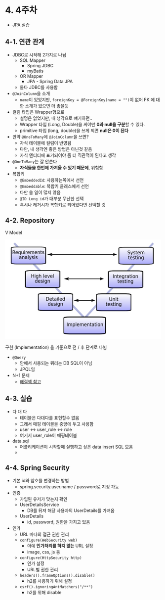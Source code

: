 # 4. 4주차

* JPA 실습

## 4-1. 연관 관계

* JDBC로 시작해 2가지로 나뉨
    * SQL Mapper
      * Spring JDBC
      * myBatis
    * OR Mapper
      * JPA - Spring Data JPA
    * 둘다 JDBC를 사용함
* ```@JoinColumn```을 소개
    * ```name```이 있었지만, ```foreignKey = @ForeignKey(name = "")```이 없어 FK 에 대한 소개가 있으면 더 좋을듯
* 컬럼 타입은 Wrapper형으로
    * 설명은 없었지만, 내 생각으로 얘기하면..
    * Wrapper 타입 (Long, Double)을 써야만 **0과 null을 구분**할 수 있다.
    * primitive 타입 (long, double)을 쓰게 되면 **null은 0이 된다**
* 만약 ```@OneToMany```에 ```@JoinColumn```을 쓰면?
    * 자식 테이블에 컬럼이 반영됨
    * 다만, 내 생각엔 좋은 방법은 아닌것 같음
    * 자식 엔티티에 표기되어야 좀 더 직관적이 된다고 생각
* ```@OneToMany```는 잘 안쓴다
    * **자식들을 한번에 가져올 수 있기 때문에**, 위험함
* 복합키
  * ```@EmbeddedId```: 사용하는쪽에서 선언
  * ```@Embeddable```: 복합키 클래스에서 선언
  * 다만 쓸 일이 많지 않음
  * ```@ID Long id```가 대부분 무난한 선택
  * 혹시나 레거시가 복합키로 되어있다면 선택할 것

## 4-2. Repository

V Model

![](./images/4/V-model.svg)

구현 (Implementation) 을 기준으로 전 / 후 단계로 나뉨

* ```@Query```
    * 안에서 사용되는 쿼리는 DB SQL이 아님
    * JPQL임
* N+1 문제
    * [해결책 참고](https://jojoldu.tistory.com/165)
  
## 4-3. 실습

* 다 대 다
    * 테이블은 다대다를 표현할수 없음
    * 그래서 매핑 테이블을 중앙에 두고 사용함
    * user <-> user_role <-> role
    * 여기서 user_role이 매핑테이블
* data.sql
    * 어플리케이션이 시작할때 실행하고 싶은 data insert SQL 모음
    * 

## 4-4. Spring Security

* 기본 id와 암호를 변경하는 방법
    * spring.security.user.name / password로 지정 가능
* 인증
    * 가입된 유저가 맞는지 확인
    * UserDetailsService
      * DB를 뒤져 해당 사용자의 UserDetails를 가져옴
    * UserDetails
      * id, password, 권한을 가지고 있음
* 인가
    * URL 마다의 접근 권한 관리
    * ```configure(WebSecurity web)```
        * 아예 **인가처리를 하지 않는** URL 설정
        * image, css, js 등
    * ```configure(HttpSecurity http)```
        * 인가 설정
        * URL별 권한 관리
    * ```headers().frameOptions().disable()```
        * h2를 사용하기 위해 설정
    * ```csrf().ignoringAntMatchers("/**")```
        * h2를 위해 disable
